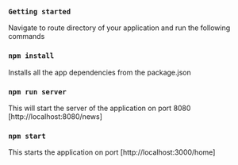 ### `Getting started`

Navigate to route directory of your application and run the following commands

### `npm install`

Installs all the app dependencies from the package.json 

### `npm run server`

This will start the server of the application on port 8080
[http://localhost:8080/news]

### `npm start`

This starts the application on port [http://localhost:3000/home]

